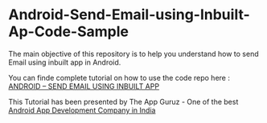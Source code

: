 Android-Send-Email-using-Inbuilt-Ap-Code-Sample
===============================================

The main objective of this repository is to help you understand how to send Email using inbuilt app in Android.


You can finde complete tutorial on how to use the code repo here : <a href="http://www.theappguruz.com/blog/android-send-email-using-inbuilt-app/">ANDROID – SEND EMAIL USING INBUILT APP</a>

This Tutorial has been presented by The App Guruz - One of the best <a href="http://www.theappguruz.com/android-app-development/">Android App Development Company in India</a>
